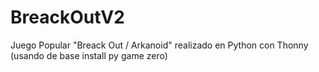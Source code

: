 # BreackOutV2
Juego Popular "Breack Out / Arkanoid" realizado en Python con Thonny (usando de base install py game zero)
